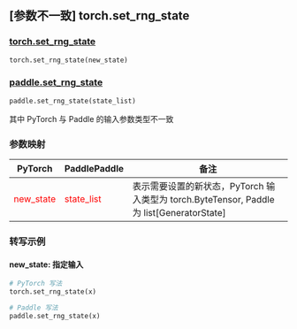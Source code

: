 ## [参数不一致] torch.set_rng_state

### [torch.set_rng_state](https://pytorch.org/docs/stable/generated/torch.set_rng_state.html#torch.set_rng_state)

```python
torch.set_rng_state(new_state)
```

### [paddle.set_rng_state]()

```python
paddle.set_rng_state(state_list)
```

其中 PyTorch 与 Paddle 的输入参数类型不一致

### 参数映射
| PyTorch       | PaddlePaddle | 备注                                                   |
| ------------- | ------------ | ------------------------------------------------------ |
| <font color='red'> new_state </font>         | <font color='red'> state_list </font>            | 表示需要设置的新状态，PyTorch 输入类型为 torch.ByteTensor, Paddle 为 list[GeneratorState]                               |



### 转写示例

#### new_state: 指定输入
```python
# PyTorch 写法
torch.set_rng_state(x)

# Paddle 写法
paddle.set_rng_state(x)
```
